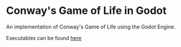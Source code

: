 # Conway's Game of Life in Godot
An implementation of Conway's Game of Life using the Godot Engine.

Executables can be found [here](http://k-puig.com/files/)
